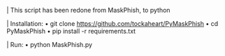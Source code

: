 | This script has been redone from MaskPhish, to python

| Installation: 
• git clone https://github.com/tockaheart/PyMaskPhish
• cd PyMaskPhish
• pip install -r requirements.txt

| Run: 
• python MaskPhish.py
